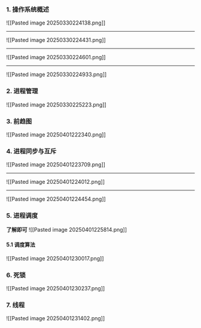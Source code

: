 ### 1. 操作系统概述
![[Pasted image 20250330224138.png]]

---
![[Pasted image 20250330224431.png]]

---
![[Pasted image 20250330224601.png]]

---
![[Pasted image 20250330224933.png]]
### 2. 进程管理
![[Pasted image 20250330225223.png]]
### 3. 前趋图
![[Pasted image 20250401222340.png]]
### 4. 进程同步与互斥
![[Pasted image 20250401223709.png]]

---
![[Pasted image 20250401224012.png]]

---
![[Pasted image 20250401224454.png]]
### 5. 进程调度
**了解即可**
![[Pasted image 20250401225814.png]]
#### 5.1 调度算法
![[Pasted image 20250401230017.png]]
### 6. 死锁
![[Pasted image 20250401230237.png]]
### 7. 线程
![[Pasted image 20250401231402.png]]


